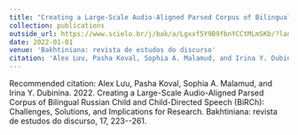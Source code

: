 ```yaml
---
title: "Creating a Large-Scale Audio-Aligned Parsed Corpus of Bilingual Russian Child and Child-Directed Speech (BiRCh): Challenges, Solutions, and Implications for Research"
collection: publications
outside_url: https://www.scielo.br/j/bak/a/Lgxxf5Y9B9fbnYCCtMLmSKb/?lang=en)
date: 2022-01-01
venue: 'Bakhtiniana: revista de estudos do discurso'
citation: 'Alex Lưu, Pasha Koval, Sophia A. Malamud, and Irina Y. Dubinina. 2022. Creating a Large-Scale Audio-Aligned Parsed Corpus of Bilingual Russian Child and Child-Directed Speech (BiRCh): Challenges, Solutions, and Implications for Research. Bakhtiniana: revista de estudos do discurso, 17, 223--261.'
---
```


Recommended citation: Alex Lưu, Pasha Koval, Sophia A. Malamud, and Irina Y. Dubinina. 2022. Creating a Large-Scale Audio-Aligned Parsed Corpus of Bilingual Russian Child and Child-Directed Speech (BiRCh): Challenges, Solutions, and Implications for Research. Bakhtiniana: revista de estudos do discurso, 17, 223--261.